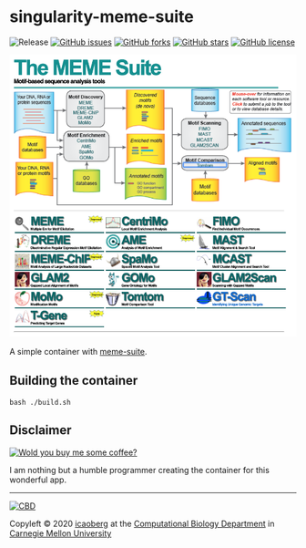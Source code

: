 # singularity-meme-suite
![Release](https://img.shields.io/badge/release-prealpha-red.svg)
[![GitHub issues](https://img.shields.io/github/issues/icaoberg/singularity-meme-suite.svg)](https://github.com/icaoberg/singularity-meme-suite/issues)
[![GitHub forks](https://img.shields.io/github/forks/icaoberg/singularity-meme-suite.svg)](https://github.com/icaoberg/singularity-meme-suite/network)
[![GitHub stars](https://img.shields.io/github/stars/icaoberg/singularity-meme-suite.svg)](https://github.com/icaoberg/singularity-meme-suite/stargazers)
[![GitHub license](https://img.shields.io/badge/license-GPLv3-blue.svg)](https://www.gnu.org/licenses/quick-guide-gplv3.en.html)

![MEME Suite](/images/meme-suite.jpg)

A simple container with [meme-suite](http://meme-suite.org/index.html).

## Building the container
```
bash ./build.sh
```

## Disclaimer

[![Wold you buy me some coffee?](https://www.buymeacoffee.com/assets/img/custom_images/orange_img.png)](https://www.buymeacoffee.com/icaoberg)

I am nothing but a humble programmer creating the container for this wonderful app.

---
[![CBD](http://www.cbd.cmu.edu/wp-content/uploads/2017/07/wordpress-default.png)](http://www.cbd.cmu.edu)

Copyleft © 2020 [icaoberg](http://www.andrew.cmu.edu/~icaoberg) at the [Computational Biology Department](http://www.cbd.cmu.edu) in [Carnegie Mellon University](http://www.cmu.edu)
